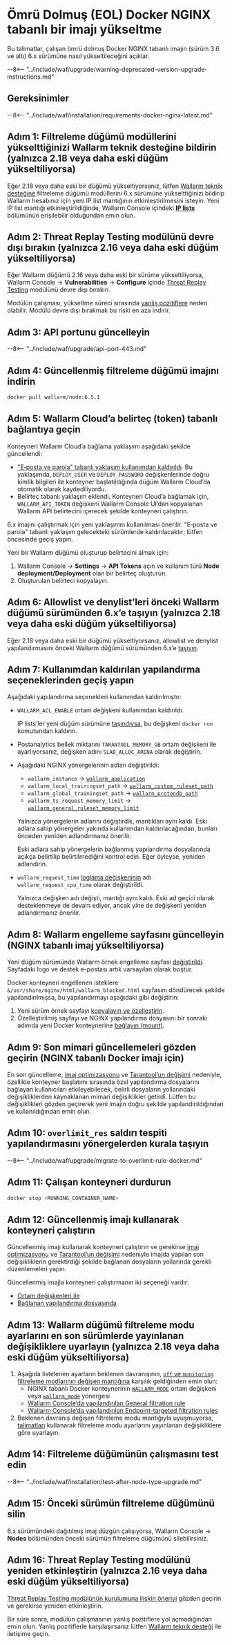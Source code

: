 [waf-mode-instr]:                   ../../admin-en/configure-wallarm-mode.md
[blocking-page-instr]:              ../../admin-en/configuration-guides/configure-block-page-and-code.md
[logging-instr]:                    ../../admin-en/configure-logging.md
[proxy-balancer-instr]:             ../../admin-en/using-proxy-or-balancer-en.md
[process-time-limit-instr]:         ../../admin-en/configure-parameters-en.md#wallarm_process_time_limit
[allocating-memory-guide]:          ../../admin-en/configuration-guides/allocate-resources-for-node.md
[ptrav-attack-docs]:                ../../attacks-vulns-list.md#path-traversal
[attacks-in-ui-image]:           ../../images/admin-guides/test-attacks-quickstart.png
[nginx-process-time-limit-docs]:    ../../admin-en/configure-parameters-en.md#wallarm_process_time_limit
[nginx-process-time-limit-block-docs]:  ../../admin-en/configure-parameters-en.md#wallarm_process_time_limit_block
[overlimit-res-rule-docs]:           ../../user-guides/rules/configure-overlimit-res-detection.md
[graylist-docs]:                     ../../user-guides/ip-lists/overview.md
[waf-mode-instr]:                   ../../admin-en/configure-wallarm-mode.md
[ip-lists-docs]:                    ../../user-guides/ip-lists/overview.md
[api-policy-enf-docs]:              ../../api-specification-enforcement/overview.md

# Ömrü Dolmuş (EOL) Docker NGINX tabanlı bir imajı yükseltme

Bu talimatlar, çalışan ömrü dolmuş Docker NGINX tabanlı imajın (sürüm 3.6 ve altı) 6.x sürümüne nasıl yükseltileceğini açıklar.

--8<-- "../include/waf/upgrade/warning-deprecated-version-upgrade-instructions.md"

## Gereksinimler

--8<-- "../include/waf/installation/requirements-docker-nginx-latest.md"

## Adım 1: Filtreleme düğümü modüllerini yükselttiğinizi Wallarm teknik desteğine bildirin (yalnızca 2.18 veya daha eski düğüm yükseltiliyorsa)

Eğer 2.18 veya daha eski bir düğümü yükseltiyorsanız, lütfen [Wallarm teknik desteğine](mailto:support@wallarm.com) filtreleme düğümü modüllerini 6.x sürümüne yükselttiğinizi bildirip Wallarm hesabınız için yeni IP list mantığının etkinleştirilmesini isteyin. Yeni IP list mantığı etkinleştirildiğinde, Wallarm Console içindeki [**IP lists**](../../user-guides/ip-lists/overview.md) bölümünün erişilebilir olduğundan emin olun.

## Adım 2: Threat Replay Testing modülünü devre dışı bırakın (yalnızca 2.16 veya daha eski düğüm yükseltiliyorsa)

Eğer Wallarm düğümü 2.16 veya daha eski bir sürüme yükseltiliyorsa, Wallarm Console → **Vulnerabilities** → **Configure** içinde [Threat Replay Testing](../../about-wallarm/detecting-vulnerabilities.md#threat-replay-testing) modülünü devre dışı bırakın.

Modülün çalışması, yükseltme süreci sırasında [yanlış pozitiflere](../../about-wallarm/protecting-against-attacks.md#false-positives) neden olabilir. Modülü devre dışı bırakmak bu riski en aza indirir.

## Adım 3: API portunu güncelleyin

--8<-- "../include/waf/upgrade/api-port-443.md"

## Adım 4: Güncellenmiş filtreleme düğümü imajını indirin

``` bash
docker pull wallarm/node:6.5.1
```

## Adım 5: Wallarm Cloud’a belirteç (token) tabanlı bağlantıya geçin

Konteyneri Wallarm Cloud’a bağlama yaklaşımı aşağıdaki şekilde güncellendi:

* ["E‑posta ve parola" tabanlı yaklaşım kullanımdan kaldırıldı](what-is-new.md#unified-registration-of-nodes-in-the-wallarm-cloud-by-api-tokens). Bu yaklaşımda, `DEPLOY_USER` ve `DEPLOY_PASSWORD` değişkenlerinde doğru kimlik bilgileri ile konteyner başlatıldığında düğüm Wallarm Cloud’da otomatik olarak kaydediliyordu.
* Belirteç tabanlı yaklaşım eklendi. Konteyneri Cloud’a bağlamak için, `WALLARM_API_TOKEN` değişkeni Wallarm Console UI’dan kopyalanan Wallarm API belirtecini içerecek şekilde konteyneri çalıştırın.

6.x imajını çalıştırmak için yeni yaklaşımın kullanılması önerilir. "E‑posta ve parola" tabanlı yaklaşım gelecekteki sürümlerde kaldırılacaktır; lütfen öncesinde geçiş yapın.

Yeni bir Wallarm düğümü oluşturup belirtecini almak için:

1. Wallarm Console → **Settings** → **API Tokens** açın ve kullanım türü **Node deployment/Deployment** olan bir belirteç oluşturun.
1. Oluşturulan belirteci kopyalayın.

## Adım 6: Allowlist ve denylist’leri önceki Wallarm düğümü sürümünden 6.x’e taşıyın (yalnızca 2.18 veya daha eski düğüm yükseltiliyorsa)

Eğer 2.18 veya daha eski bir düğümü yükseltiyorsanız, allowlist ve denylist yapılandırmasını önceki Wallarm düğümü sürümünden 6.x’e [taşıyın](../migrate-ip-lists-to-node-3.md).

## Adım 7: Kullanımdan kaldırılan yapılandırma seçeneklerinden geçiş yapın

Aşağıdaki yapılandırma seçenekleri kullanımdan kaldırılmıştır:

* `WALLARM_ACL_ENABLE` ortam değişkeni kullanımdan kaldırıldı.

    IP lists’ler yeni düğüm sürümüne [taşındıysa](../migrate-ip-lists-to-node-3.md), bu değişkeni `docker run` komutundan kaldırın.
* Postanalytics bellek miktarını `TARANTOOL_MEMORY_GB` ortam değişkeni ile ayarlıyorsanız, değişken adını `SLAB_ALLOC_ARENA` olarak değiştirin.
* Aşağıdaki NGINX yönergelerinin adları değiştirildi:

    * `wallarm_instance` → [`wallarm_application`](../../admin-en/configure-parameters-en.md#wallarm_application)
    * `wallarm_local_trainingset_path` → [`wallarm_custom_ruleset_path`](../../admin-en/configure-parameters-en.md#wallarm_custom_ruleset_path)
    * `wallarm_global_trainingset_path` → [`wallarm_protondb_path`](../../admin-en/configure-parameters-en.md#wallarm_protondb_path)
    * `wallarm_ts_request_memory_limit` → [`wallarm_general_ruleset_memory_limit`](../../admin-en/configure-parameters-en.md#wallarm_general_ruleset_memory_limit)

    Yalnızca yönergelerin adlarını değiştirdik, mantıkları aynı kaldı. Eski adlara sahip yönergeler yakında kullanımdan kaldırılacağından, bunları önceden yeniden adlandırmanız önerilir.
    
    Eski adlara sahip yönergelerin bağlanmış yapılandırma dosyalarında açıkça belirtilip belirtilmediğini kontrol edin. Eğer öyleyse, yeniden adlandırın.
* `wallarm_request_time` [loglama değişkeninin](../../admin-en/configure-logging.md#filter-node-variables) adı `wallarm_request_cpu_time` olarak değiştirildi.

    Yalnızca değişken adı değişti, mantığı aynı kaldı. Eski ad geçici olarak desteklenmeye de devam ediyor, ancak yine de değişkeni yeniden adlandırmanız önerilir.

## Adım 8: Wallarm engelleme sayfasını güncelleyin (NGINX tabanlı imaj yükseltiliyorsa)

Yeni düğüm sürümünde Wallarm örnek engelleme sayfası [değiştirildi](what-is-new.md#new-blocking-page). Sayfadaki logo ve destek e-postası artık varsayılan olarak boştur.

Docker konteyneri engellenen isteklere `&/usr/share/nginx/html/wallarm_blocked.html` sayfasını döndürecek şekilde yapılandırılmışsa, bu yapılandırmayı aşağıdaki gibi değiştirin:

1. Yeni sürüm örnek sayfayı [kopyalayın ve özelleştirin](../../admin-en/configuration-guides/configure-block-page-and-code.md#customizing-sample-blocking-page).
1. Özelleştirilmiş sayfayı ve NGINX yapılandırma dosyasını bir sonraki adımda yeni Docker konteynerine [bağlayın (mount)](../../admin-en/configuration-guides/configure-block-page-and-code.md#path-to-the-htm-or-html-file-with-the-blocking-page-and-error-code).

## Adım 9: Son mimari güncellemeleri gözden geçirin (NGINX tabanlı Docker imajı için)

En son güncelleme, [imaj optimizasyonu](what-is-new.md#optimized-and-more-secure-nginx-based-docker-image) ve [Tarantool’un değişimi](what-is-new.md#replacing-tarantool-with-wstore-for-postanalytics) nedeniyle, özellikle konteyner başlatımı sırasında özel yapılandırma dosyalarını bağlayan kullanıcıları etkileyebilecek, belirli dosyaların yollarındaki değişikliklerden kaynaklanan mimari değişiklikler getirdi. Lütfen bu değişiklikleri gözden geçirerek yeni imajın doğru şekilde yapılandırıldığından ve kullanıldığından emin olun.

## Adım 10: `overlimit_res` saldırı tespiti yapılandırmasını yönergelerden kurala taşıyın

--8<-- "../include/waf/upgrade/migrate-to-overlimit-rule-docker.md"

## Adım 11: Çalışan konteyneri durdurun

```bash
docker stop <RUNNING_CONTAINER_NAME>
```

## Adım 12: Güncellenmiş imajı kullanarak konteyneri çalıştırın

Güncellenmiş imajı kullanarak konteyneri çalıştırın ve gerekirse [imaj optimizasyonu](what-is-new.md#optimized-and-more-secure-nginx-based-docker-image) ve [Tarantool’un değişimi](what-is-new.md#replacing-tarantool-with-wstore-for-postanalytics) nedeniyle imajda yapılan son değişikliklerin gerektirdiği şekilde bağlanan dosyaların yollarında gerekli düzenlemeleri yapın.

Güncellenmiş imajla konteyneri çalıştırmanın iki seçeneği vardır:

* [Ortam değişkenleri ile](../../admin-en/installation-docker-en.md#run-the-container-passing-the-environment-variables)
* [Bağlanan yapılandırma dosyasında](../../admin-en/installation-docker-en.md#run-the-container-mounting-the-configuration-file)

## Adım 13: Wallarm düğümü filtreleme modu ayarlarını en son sürümlerde yayınlanan değişikliklere uyarlayın (yalnızca 2.18 veya daha eski düğüm yükseltiliyorsa)

1. Aşağıda listelenen ayarların beklenen davranışının, [`off` ve `monitoring` filtreleme modlarının değişen mantığına](what-is-new.md#filtration-modes) karşılık geldiğinden emin olun:
      * NGINX tabanlı Docker konteynerinin [`WALLARM_MODE`](../../admin-en/installation-docker-en.md#run-the-container-passing-the-environment-variables) ortam değişkeni veya [`wallarm_mode`](../../admin-en/configure-parameters-en.md#wallarm_mode) yönergesi
      * [Wallarm Console’da yapılandırılan General filtration rule](../../admin-en/configure-wallarm-mode.md#general-filtration-mode)
      * [Wallarm Console’da yapılandırılan Endpoint-targeted filtration rules](../../admin-en/configure-wallarm-mode.md#conditioned-filtration-mode)
2. Beklenen davranış değişen filtreleme modu mantığıyla uyuşmuyorsa, [talimatları](../../admin-en/configure-wallarm-mode.md) kullanarak filtreleme modu ayarlarını yayınlanan değişikliklere göre uyarlayın.

## Adım 14: Filtreleme düğümünün çalışmasını test edin

--8<-- "../include/waf/installation/test-after-node-type-upgrade.md"

## Adım 15: Önceki sürümün filtreleme düğümünü silin

6.x sürümündeki dağıtılmış imaj düzgün çalışıyorsa, Wallarm Console → **Nodes** bölümünden önceki sürümün filtreleme düğümünü silebilirsiniz.

## Adım 16: Threat Replay Testing modülünü yeniden etkinleştirin (yalnızca 2.16 veya daha eski düğüm yükseltiliyorsa)

[Threat Replay Testing modülünün kurulumuna ilişkin öneriyi](../../vulnerability-detection/threat-replay-testing/setup.md) gözden geçirin ve gerekirse yeniden etkinleştirin.

Bir süre sonra, modülün çalışmasının yanlış pozitiflere yol açmadığından emin olun. Yanlış pozitiflerle karşılaşırsanız lütfen [Wallarm teknik desteği](mailto:support@wallarm.com) ile iletişime geçin.